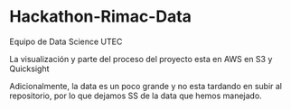 # Hackathon-Rimac-Data
Equipo de Data Science UTEC


La visualización y parte del proceso del proyecto esta en AWS en S3 y Quicksight

Adicionalmente, la data es un poco grande y no esta tardando en subir al repositorio, por lo que dejamos SS de la data que hemos manejado.
